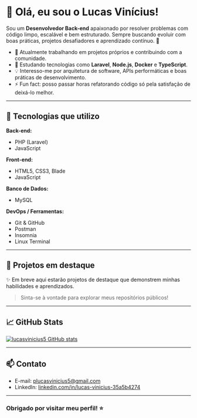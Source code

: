 # 👋 Olá, eu sou o Lucas Vinícius!

Sou um **Desenvolvedor Back-end** apaixonado por resolver problemas com código limpo, escalável e bem estruturado. Sempre buscando evoluir com boas práticas, projetos desafiadores e aprendizado contínuo. 🚀

- 🔭 Atualmente trabalhando em projetos próprios e contribuindo com a comunidade.
- 🌱 Estudando tecnologias como **Laravel**, **Node.js**, **Docker** e **TypeScript**.
- 💡 Interesso-me por arquitetura de software, APIs performáticas e boas práticas de desenvolvimento.
- ⚡ Fun fact: posso passar horas refatorando código só pela satisfação de deixá-lo melhor.

---

## 🧰 Tecnologias que utilizo

**Back-end:**
- PHP (Laravel)
- JavaScript

**Front-end:**
- HTML5, CSS3, Blade
- JavaScript

**Banco de Dados:**
- MySQL

**DevOps / Ferramentas:**
- Git & GitHub
- Postman
- Insomnia
- Linux Terminal

---

## 📌 Projetos em destaque

✨ Em breve aqui estarão projetos de destaque que demonstrem minhas habilidades e aprendizados.

> Sinta-se à vontade para explorar meus repositórios públicos!

---

## 📈 GitHub Stats

[![lucasvinicius5 GitHub stats](https://github-readme-stats.vercel.app/api?username=lucasvinicius5&show_icons=true&theme=tokyonight)](https://github.com/lucasvinicius5)

---

## 📫 Contato

- E-mail: plucasvinicius5@gmail.com  
- LinkedIn: [linkedin.com/in/lucas-vinicius-35a5b4274](https://www.linkedin.com/in/lucas-vinicius-35a5b4274)

---

### Obrigado por visitar meu perfil! ⭐
